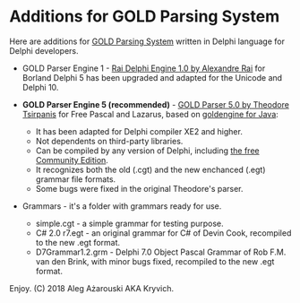 # Additions for GOLD Parsing System
Here are additions for [GOLD Parsing System](http://www.goldparser.org) written in Delphi language for Delphi developers.

* GOLD Parser Engine 1 - [Rai Delphi Engine 1.0 by Alexandre Rai](http://www.goldparser.org/engine/1/delphi/index.htm) for Borland Delphi 5 has been upgraded and adapted for the Unicode and Delphi 10.

* **GOLD Parser Engine 5 (recommended)** - [GOLD Parser 5.0 by Theodore Tsirpanis](https://gitlab.com/teo-tsirpanis/gold-parser-lazarus) for Free Pascal and Lazarus, based on [goldengine for Java](https://github.com/ridencww/goldengine):
  * It has been adapted for Delphi compiler XE2 and higher.
  * Not dependents on third-party libraries.
  * Can be compiled by any version of Delphi, including [the free Community Edition](https://www.embarcadero.com/products/delphi/starter).
  * It recognizes both the old (.cgt) and the new enchanced (.egt) grammar file formats.
  * Some bugs were fixed in the original Theodore's parser.

* Grammars - it's a folder with grammars ready for use.
  * simple.cgt - a simple grammar for testing purpose.
  * C# 2.0 r7.egt - an original grammar for C# of Devin Cook, recompiled to the new .egt format.
  * D7Grammar1.2.grm - Delphi 7.0 Object Pascal Grammar of Rob F.M. van den Brink, with minor bugs fixed, recompiled to the new .egt format.

Enjoy.
(C) 2018 Aleg Ażarouski AKA Kryvich.
